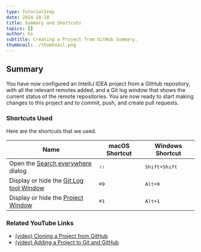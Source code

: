 ```yaml
---
type: TutorialStep
date: 2024-10-18
title: Summary and Shortcuts
topics: []
author: hs
subtitle: Creating a Project from GitHub Summary.
thumbnail: ./thumbnail.png
---
```


## Summary

You have now configured an IntelliJ IDEA project from a GitHub repository, with all the relevant remotes added, and a Git log window that shows the current status of the remote repositories. You are now ready to start making changes to this project and to commit, push, and create pull requests.

### Shortcuts Used

Here are the shortcuts that we used.

| Name                                                                                                    | macOS Shortcut | Windows Shortcut       |
| ------------------------------------------------------------------------------------------------------- | -------------- | ---------------------- |
| Open the [Search everywhere](https://www.jetbrains.com/help/idea/searching-everywhere.html) dialog      | <kbd>⇧⇧</kbd>  | <kbd>Shift+Shift</kbd> |
| Display or hide the [Git Log tool Window](https://www.jetbrains.com/help/idea/investigate-changes.html) | <kbd>⌘9</kbd>  | <kbd>Alt+9</kbd>       |
| Display or hide the [Project Window](https://www.jetbrains.com/help/idea/project-tool-window.html)      | <kbd>⌘1</kbd>  | <kbd>Alt+1</kbd>       |

### Related YouTube Links

- [(video) Cloning a Project from GitHub](https://www.youtube.com/watch?v=aBVOAnygcZw)
- [(video) Adding a Project to Git and GitHub](https://www.youtube.com/watch?v=mf2-MOl0VXY)
